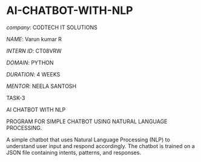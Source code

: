 # AI-CHATBOT-WITH-NLP
*company*: CODTECH IT SOLUTIONS

*NAME*: Varun kumar R

*INTERN ID*: CT08VRW

*DOMAIN*: PYTHON

*DURATION*: 4 WEEKS

*MENTOR*: NEELA SANTOSH

TASK-3

AI CHATBOT WITH NLP

PROGRAM FOR SIMPLE CHATBOT USING NATURAL LANGUAGE PROCESSING.

A simple chatbot that uses Natural Language Processing (NLP) to understand user input and respond accordingly. The chatbot is trained on a JSON file containing intents, patterns, and responses.
